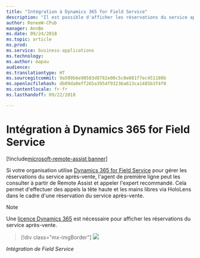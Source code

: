 ```yaml
---
title: "Intégration à Dynamics 365 for Field Service"
description: "Il est possible d'afficher les réservations du service après-vente à partir de l'assistance à distance."
author: ReneeW-CPub
manager: AnnBe
ms.date: 09/24/2018
ms.topic: article
ms.prod: 
ms.service: business-applications
ms.technology: 
ms.author: mapau
audience: 
ms.translationtype: HT
ms.sourcegitcommit: 9a509b6e98583d8782e00c5c0e081f7ec451180b
ms.openlocfilehash: db09da0eff265a3954f93236a613ca1485b3f4f0
ms.contentlocale: fr-fr
ms.lasthandoff: 09/22/2018

---
```


# <a name="integration-with-dynamics-365-for-field-service"></a>Intégration à Dynamics 365 for Field Service

[!include[microsoft-remote-assist banner](../includes/microsoft-remote-assist.md)]

Si votre organisation utilise [Dynamics 365 for Field Service](https://dynamics.microsoft.com/en-us/field-service/overview/?&OCID=AID720979_SEM_yeaT05hp&lnkd=Bing_D365_Brand) pour gérer les réservations du service après-vente, l'agent de première ligne peut les consulter à partir de Remote Assist et appeler l'expert recommandé. Cela permet d'effectuer des appels la tête haute et les mains libres via HoloLens dans le cadre d'une réservation du service après-vente. 

> [!NOTE]
> Une [licence Dynamics 365](https://dynamics.microsoft.com/en-us/field-service/overview/?&OCID=AID720979_SEM_yeaT05hp&lnkd=Bing_D365_Brand) est nécessaire pour afficher les réservations du service après-vente.

> [!div class="mx-imgBorder"]
> ![](media/field-service.jpg)

<!--
> ![](media/66a1f3d0ea3bc34ab53a3b63a1f33c07.png)
-->

*Intégration de Field Service*

<!-- link to user guide 
[Learn more about working with Dynamics 365 for Field Service bookings from
Remote Assist.]()
-->

